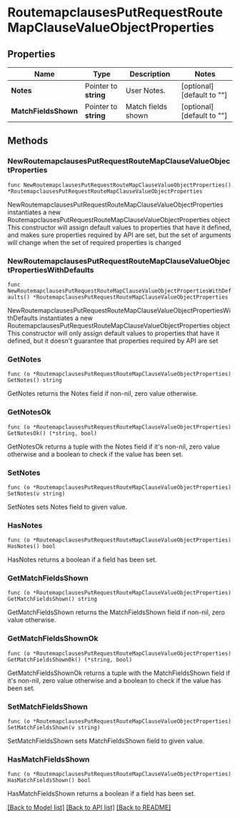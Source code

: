 # RoutemapclausesPutRequestRouteMapClauseValueObjectProperties

## Properties

Name | Type | Description | Notes
------------ | ------------- | ------------- | -------------
**Notes** | Pointer to **string** | User Notes. | [optional] [default to ""]
**MatchFieldsShown** | Pointer to **string** | Match fields shown | [optional] [default to ""]

## Methods

### NewRoutemapclausesPutRequestRouteMapClauseValueObjectProperties

`func NewRoutemapclausesPutRequestRouteMapClauseValueObjectProperties() *RoutemapclausesPutRequestRouteMapClauseValueObjectProperties`

NewRoutemapclausesPutRequestRouteMapClauseValueObjectProperties instantiates a new RoutemapclausesPutRequestRouteMapClauseValueObjectProperties object
This constructor will assign default values to properties that have it defined,
and makes sure properties required by API are set, but the set of arguments
will change when the set of required properties is changed

### NewRoutemapclausesPutRequestRouteMapClauseValueObjectPropertiesWithDefaults

`func NewRoutemapclausesPutRequestRouteMapClauseValueObjectPropertiesWithDefaults() *RoutemapclausesPutRequestRouteMapClauseValueObjectProperties`

NewRoutemapclausesPutRequestRouteMapClauseValueObjectPropertiesWithDefaults instantiates a new RoutemapclausesPutRequestRouteMapClauseValueObjectProperties object
This constructor will only assign default values to properties that have it defined,
but it doesn't guarantee that properties required by API are set

### GetNotes

`func (o *RoutemapclausesPutRequestRouteMapClauseValueObjectProperties) GetNotes() string`

GetNotes returns the Notes field if non-nil, zero value otherwise.

### GetNotesOk

`func (o *RoutemapclausesPutRequestRouteMapClauseValueObjectProperties) GetNotesOk() (*string, bool)`

GetNotesOk returns a tuple with the Notes field if it's non-nil, zero value otherwise
and a boolean to check if the value has been set.

### SetNotes

`func (o *RoutemapclausesPutRequestRouteMapClauseValueObjectProperties) SetNotes(v string)`

SetNotes sets Notes field to given value.

### HasNotes

`func (o *RoutemapclausesPutRequestRouteMapClauseValueObjectProperties) HasNotes() bool`

HasNotes returns a boolean if a field has been set.

### GetMatchFieldsShown

`func (o *RoutemapclausesPutRequestRouteMapClauseValueObjectProperties) GetMatchFieldsShown() string`

GetMatchFieldsShown returns the MatchFieldsShown field if non-nil, zero value otherwise.

### GetMatchFieldsShownOk

`func (o *RoutemapclausesPutRequestRouteMapClauseValueObjectProperties) GetMatchFieldsShownOk() (*string, bool)`

GetMatchFieldsShownOk returns a tuple with the MatchFieldsShown field if it's non-nil, zero value otherwise
and a boolean to check if the value has been set.

### SetMatchFieldsShown

`func (o *RoutemapclausesPutRequestRouteMapClauseValueObjectProperties) SetMatchFieldsShown(v string)`

SetMatchFieldsShown sets MatchFieldsShown field to given value.

### HasMatchFieldsShown

`func (o *RoutemapclausesPutRequestRouteMapClauseValueObjectProperties) HasMatchFieldsShown() bool`

HasMatchFieldsShown returns a boolean if a field has been set.


[[Back to Model list]](../README.md#documentation-for-models) [[Back to API list]](../README.md#documentation-for-api-endpoints) [[Back to README]](../README.md)


